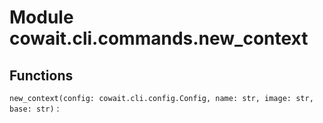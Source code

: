 Module cowait.cli.commands.new_context
======================================

Functions
---------

    
`new_context(config: cowait.cli.config.Config, name: str, image: str, base: str)`
: